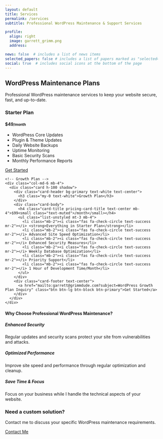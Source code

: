 ```yaml
---
layout: default
title: Services
permalink: /services
subtitle: Professional WordPress Maintenance & Support Services

profile:
  align: right
  image: garrett_grimm.png
  address: 

news: false  # includes a list of news items
selected_papers: false # includes a list of papers marked as "selected={true}"
social: true  # includes social icons at the bottom of the page
---
```


<div class="container">
  <div class="row mb-5">
    <div class="col-12">
      <h2 class="text-center mb-4">WordPress Maintenance Plans</h2>
      <p class="lead text-center">Professional WordPress maintenance services to keep your website secure, fast, and up-to-date.</p>
    </div>
  </div>

  <div class="row">
    <!-- Starter Plan -->
    <div class="col-md-6 mb-4">
      <div class="card h-100 shadow">
        <div class="card-header bg-primary text-white text-center">
          <h3 class="my-0 text-white">Starter Plan</h3>
        </div>
        <div class="card-body">
          <h4 class="card-title pricing-card-title text-center mb-4">$49<small class="text-muted">/month</small></h4>
          <ul class="list-unstyled mt-3 mb-4">
            <li class="mb-2"><i class="fas fa-check-circle text-success mr-2"></i> WordPress Core Updates</li>
            <li class="mb-2"><i class="fas fa-check-circle text-success mr-2"></i> Plugin & Theme Updates</li>
            <li class="mb-2"><i class="fas fa-check-circle text-success mr-2"></i> Daily Website Backups</li>
            <li class="mb-2"><i class="fas fa-check-circle text-success mr-2"></i> Uptime Monitoring</li>
            <li class="mb-2"><i class="fas fa-check-circle text-success mr-2"></i> Basic Security Scans</li>
            <li class="mb-2"><i class="fas fa-check-circle text-success mr-2"></i> Monthly Performance Reports</li>
          </ul>
        </div>
        <div class="card-footer text-center">
          <a href="mailto:garrett@grimmdude.com?subject=WordPress Starter Plan Inquiry" class="btn btn-lg btn-block btn-outline-primary">Get Started</a>
        </div>
      </div>
    </div>
    
    <!-- Growth Plan -->
    <div class="col-md-6 mb-4">
      <div class="card h-100 shadow">
        <div class="card-header bg-primary text-white text-center">
          <h3 class="my-0 text-white">Growth Plan</h3>
        </div>
        <div class="card-body">
          <h4 class="card-title pricing-card-title text-center mb-4">$99<small class="text-muted">/month</small></h4>
          <ul class="list-unstyled mt-3 mb-4">
            <li class="mb-2"><i class="fas fa-check-circle text-success mr-2"></i> <strong>Everything in Starter Plan</strong></li>
            <li class="mb-2"><i class="fas fa-check-circle text-success mr-2"></i> Advanced Site Speed Optimization</li>
            <li class="mb-2"><i class="fas fa-check-circle text-success mr-2"></i> Enhanced Security Measures</li>
            <li class="mb-2"><i class="fas fa-check-circle text-success mr-2"></i> Weekly Database Optimization</li>
            <li class="mb-2"><i class="fas fa-check-circle text-success mr-2"></i> Priority Support</li>
            <li class="mb-2"><i class="fas fa-check-circle text-success mr-2"></i> 1 Hour of Development Time/Month</li>
          </ul>
        </div>
        <div class="card-footer text-center">
          <a href="mailto:garrett@grimmdude.com?subject=WordPress Growth Plan Inquiry" class="btn btn-lg btn-block btn-primary">Get Started</a>
        </div>
      </div>
    </div>
  </div>

  <div class="row mt-5">
    <div class="col-12">
      <div class="card mb-4 shadow">
        <div class="card-header bg-light">
          <h4 class="my-0 font-weight-normal">Why Choose Professional WordPress Maintenance?</h4>
        </div>
        <div class="card-body">
          <div class="row">
            <div class="col-md-4 mb-3">
              <div class="d-flex align-items-center mb-2">
                <div class="mr-3">
                  <i class="fas fa-shield-alt text-primary" style="font-size: 2rem;"></i>
                </div>
                <div>
                  <h5>Enhanced Security</h5>
                </div>
              </div>
              <p class="text-muted">Regular updates and security scans protect your site from vulnerabilities and attacks.</p>
            </div>
            <div class="col-md-4 mb-3">
              <div class="d-flex align-items-center mb-2">
                <div class="mr-3">
                  <i class="fas fa-tachometer-alt text-primary" style="font-size: 2rem;"></i>
                </div>
                <div>
                  <h5>Optimized Performance</h5>
                </div>
              </div>
              <p class="text-muted">Improve site speed and performance through regular optimization and cleanup.</p>
            </div>
            <div class="col-md-4 mb-3">
              <div class="d-flex align-items-center mb-2">
                <div class="mr-3">
                  <i class="fas fa-clock text-primary" style="font-size: 2rem;"></i>
                </div>
                <div>
                  <h5>Save Time & Focus</h5>
                </div>
              </div>
              <p class="text-muted">Focus on your business while I handle the technical aspects of your website.</p>
            </div>
          </div>
        </div>
      </div>
    </div>
  </div>

  <div class="row mt-4 mb-5">
    <div class="col-12 text-center">
      <h3>Need a custom solution?</h3>
      <p class="lead">Contact me to discuss your specific WordPress maintenance requirements.</p>
      <a href="mailto:garrett@grimmdude.com?subject=Custom WordPress Maintenance Inquiry" class="btn btn-lg btn-outline-primary mt-2">Contact Me</a>
    </div>
  </div>
</div>

